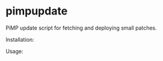 pimpupdate
==========

PiMP update script for fetching and deploying small patches.

Installation:

Usage: 
